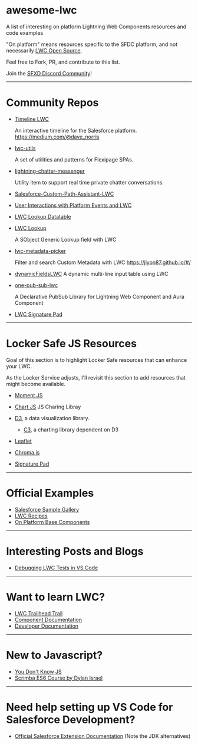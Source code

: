 # awesome-lwc

A list of interesting on platform Lightning Web Components resources and code examples

"On platform" means resources specific to the SFDC platform, and not necessarily [LWC Open Source](https://lwc.dev/).

Feel free to Fork, PR, and contribute to this list.

Join the [SFXD Discord Community](https://discordapp.com/invite/JG4Bc4q)!

---

# Community Repos

- [Timeline LWC](https://github.com/deejay-hub/timeline-lwc)

  An interactive timeline for the Salesforce platform. https://medium.com/@dave_norris

- [lwc-utils](https://github.com/tsalb/lwc-utils)

  A set of utilities and patterns for Flexipage SPAs.

- [lightning-chatter-messenger](https://github.com/shunkosa/lightning-chatter-messenger)

  Utility item to support real time private chatter conversations.

- [Salesforce-Custom-Path-Assistant-LWC](https://github.com/maaaaarco/Salesforce-Custom-Path-Assistant-LWC)

- [User Interactions with Platform Events and LWC](https://github.com/lucianostraga/userInteractions-platformEvents-lwc)

- [LWC Lookup Datatable](https://github.com/SFXD/LWC-Lookup-Datatable)

- [LWC Lookup](https://github.com/jlyon87/lwc-lookup)

  A SObject Generic Lookup field with LWC

- [lwc-metadata-picker](https://github.com/jlyon87/lwc-metadata-picker)

  Filter and search Custom Metadata with LWC https://jlyon87.github.io/#/

- [dynamicFieldsLWC](https://github.com/seanpat09/dynamicFieldsLWC)
  A dynamic multi-line input table using LWC

- [one-pub-sub-lwc](https://github.com/TheVishnuKumar/one-pub-sub-lwc)

  A Declarative PubSub Library for Lightning Web Component and Aura Component
  
 - [LWC Signature Pad](https://github.com/samkhan27/lwc-signature-pad)

---

# Locker Safe JS Resources

Goal of this section is to highlight Locker Safe resources that can enhance your LWC.

As the Locker Service adjusts, I'll revisit this section to add resources that might become available.

- [Moment JS](https://momentjs.com/)

- [Chart JS](https://www.chartjs.org/) JS Charing Libray

- [D3](https://d3js.org/), a data visualization library.

  - [C3](https://c3js.org/), a charting library dependent on D3

- [Leaflet](https://leafletjs.com/)

- [Chroma.js](https://github.com/gka/chroma.js/)

- [Signature Pad](https://github.com/szimek/signature_pad)

---

# Official Examples

- [Salesforce Sample Gallery](https://trailhead.salesforce.com/sample-gallery)
- [LWC Recipes](https://github.com/trailheadapps/lwc-recipes)
- [On Platform Base Components](https://github.com/salesforce/base-components-recipes)

---

# Interesting Posts and Blogs

- [Debugging LWC Tests in VS Code](https://www.mattgoldspink.co.uk/debugging-lwc-tests-vs-code/)

---

# Want to learn LWC?

- [LWC Trailhead Trail](https://trailhead.salesforce.com/en/content/learn/trails/build-lightning-web-components)
- [Component Documentation](https://developer.salesforce.com/docs/component-library/overview/components)
- [Developer Documentation](https://developer.salesforce.com/docs/component-library/documentation/lwc)

---

# New to Javascript?

- [You Don't Know JS](https://github.com/getify/You-Dont-Know-JS)
- [Scrimba ES6 Course by Dylan Israel](https://scrimba.com/g/gintrotoes6)

---

# Need help setting up VS Code for Salesforce Development?

- [Official Salesforce Extension Documentation](https://developer.salesforce.com/tools/vscode/) (Note the JDK alternatives)

